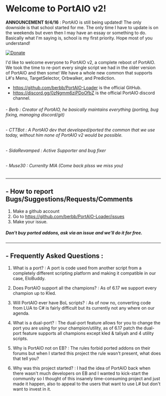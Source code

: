# Welcome to PortAIO v2!

**ANNOUNCEMENT 9/4/16** : PortAIO is still being updated! The only downside is that school started for me. The only time I have to update is on the weekends but even then I may have an essay or something to do. Basically what I'm saying is, school is my first priority. Hope most of you understand!

[![Donate](https://img.shields.io/badge/Donate-PayPal-green.svg)](https://www.paypal.com/cgi-bin/webscr?cmd=_s-xclick&hosted_button_id=DZSQBFWWV9WEN)

I'd like to welcome everyone to PortAIO v2, a complete reboot of PortAIO. We took the time to re-port every single script we had in the older version of PortAIO and then some! We have a whole new common that supports L#'s Menu, TargetSelector, Orbwalker, and Prediction.

- https://github.com/berbb/PortAIO-Loader is the official GitHub.
- https://discord.gg/0zNgmm6ziPDoOfbZ is the official PortAIO discord channel.

###### - Berb : Creator of PortAIO, he basically maintains everything (porting, bug fixing, managing discord/git)
###### - CTTBot : A PortAIO dev that developed/ported the common that we use today, without him none of PortAIO v2 would be possible.
###### - SidaRevamped : Active Supporter and bug fixer
###### - Muse30 : Currenlty MIA (Come back plsss we miss you)

---

## - How to report Bugs/Suggestions/Requests/Comments
1. Make a github account
2. Go to https://github.com/berbb/PortAIO-Loader/issues
3. Make your issue.

##### Don't buy ported addons, ask via an issue and we'll do it for free.

---

## - Frequently Asked Questions :
1. What is a port? : A port is code used from another script from a completely different scripting platform and making it compatible in our case, EloBuddy.

2. Does PortAIO support all the champions? : As of 6.17 we support every champion up to Kled.

3. Will PortAIO ever have BoL scripts? : As of now no, converting code from LUA to C# is fairly difficult but its currently not any where on our agenda.

4. What is a dual-port? : The dual-port feature allows for you to change the port you are using for your champion/utility, as of 6.17 patch the dual-port feature supports all champions except kled & taliyah and 4 utility scripts.

5. Why is PortAIO not on EB? : The rules forbid ported addons on their forums but when I started this project the rule wasn't present, what does that tell you?

6. Why was this project started? : I had the idea of PortAIO back when there wasn't much developers on EB and I wanted to kick-start the community so I thought of this insanely time-consuming project and just made it happen, also to appeal to the users that want to use L# but don't want to invest in it.
